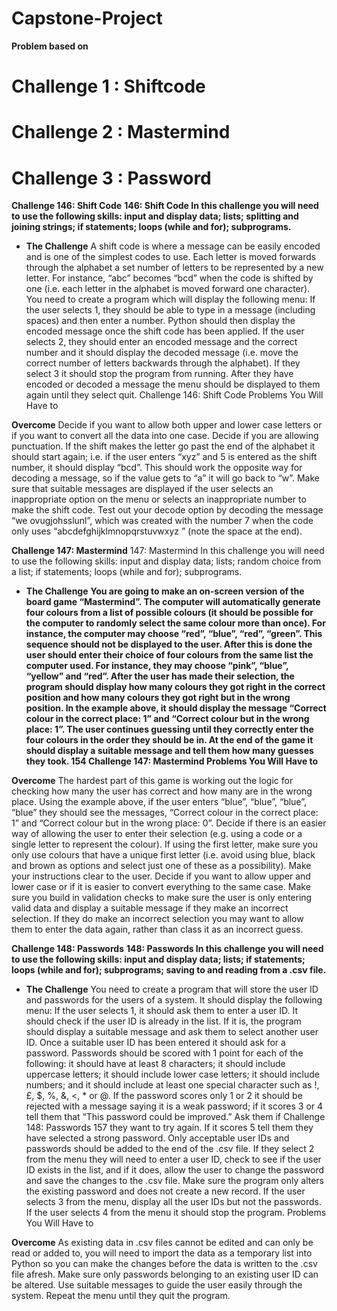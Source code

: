 # Capstone-Project
**Problem based on**


# Challenge 1 : Shiftcode



# Challenge 2 : Mastermind



# Challenge 3 : Password



**Challenge 146: Shift Code**
**146: Shift Code
In this challenge you will need to use the following skills:
 input and display data;
 lists;
 splitting and joining strings;
 if statements;
 loops (while and for);
 subprograms.**



- **The Challenge**
A shift code is where a message can be easily encoded and is one of the simplest codes to
use. Each letter is moved forwards through the alphabet a set number of letters to be
represented by a new letter. For instance, “abc” becomes “bcd” when the code is shifted by
one (i.e. each letter in the alphabet is moved forward one character).
You need to create a program which will display the following menu:
If the user selects 1, they should be able to type in a message (including spaces) and then
enter a number. Python should then display the encoded message once the shift code has
been applied.
If the user selects 2, they should enter an encoded message and the
correct number and it should display the decoded message (i.e.
move the correct number of letters backwards through the
alphabet).
If they select 3 it should stop the program from running.
After they have encoded or decoded a message the menu should be
displayed to them again until they select quit. 
Challenge 146: Shift Code 
Problems You Will Have to





**Overcome**
Decide if you want to allow both upper and lower case letters or if you want to convert all
the data into one case.
Decide if you are allowing punctuation.
If the shift makes the letter go past the end of the alphabet it should start again; i.e. if the
user enters “xyz” and 5 is entered as the shift number, it should display “bcd”. This should
work the opposite way for decoding a message, so if the value gets to “a” it will go back to
“w”.
Make sure that suitable messages are displayed if the user selects an inappropriate option
on the menu or selects an inappropriate number to make the shift code.
Test out your decode option by decoding the message “we
ovugjohsslunl”, which was created with the number 7 when
the code only uses “abcdefghijklmnopqrstuvwxyz ” (note the
space at the end).
 




**Challenge 147: Mastermind**
147: Mastermind
In this challenge you will need to use the following skills:
 input and display data;
 lists;
 random choice from a list;
 if statements;
 loops (while and for);
 subprograms.


- **The Challenge**
**You are going to make an on-screen version of the board game “Mastermind”. The
computer will automatically generate four colours from a list of possible colours (it should
be possible for the computer to randomly select the same colour more than once). For
instance, the computer may choose “red”, “blue”, “red”, “green”. This sequence should not
be displayed to the user.
After this is done the user should enter their choice of four colours from the same list the
computer used. For instance, they may choose “pink”, “blue”, “yellow” and “red”.
After the user has made their selection, the program should display how many colours they
got right in the correct position and how many colours they got right but in the wrong
position. In the example above, it should display the message “Correct colour in the correct
place: 1” and “Correct colour but in the wrong place: 1”.
The user continues guessing until they correctly enter the four colours in the order they
should be in. At the end of the game it should display a suitable message and tell them how
many guesses they took. 
154 Challenge 147: Mastermind
Problems You Will Have to**



**Overcome**
The hardest part of this game is working out the logic for checking how many the user has
correct and how many are in the wrong place. Using the example above, if the user enters
“blue”, “blue”, “blue”, “blue” they should see the messages, “Correct colour in the correct
place: 1” and “Correct colour but in the wrong place: 0”.
Decide if there is an easier way of allowing the user to enter their selection (e.g. using a
code or a single letter to represent the colour). If using the first letter, make sure you only
use colours that have a unique first letter (i.e. avoid using blue, black and brown as options
and select just one of these as a possibility). Make your instructions clear to the user.
Decide if you want to allow upper and lower case or if it is easier to convert everything to
the same case.
Make sure you build in validation checks to make sure the user is
only entering valid data and display a suitable message if they make
an incorrect selection. If they do make an incorrect selection you
may want to allow them to enter the data again, rather than class it
as an incorrect guess. 


 **Challenge 148: Passwords**
**148: Passwords
In this challenge you will need to use the following skills:
 input and display data;
 lists;
 if statements;
 loops (while and for);
 subprograms;
 saving to and reading from a .csv file.**




- **The Challenge**
You need to create a program that will store the user ID and passwords for the users of a
system. It should display the following menu:
If the user selects 1, it should ask them to enter a user ID. It should check if the user ID is
already in the list. If it is, the program should display a suitable message and ask them to
select another user ID. Once a suitable user ID has been entered it should ask for a
password. Passwords should be scored with 1 point for each of the following:
 it should have at least 8 characters;
 it should include uppercase letters;
 it should include lower case letters;
 it should include numbers; and
 it should include at least one special character such as !, £, $, %, &, <, * or @.
If the password scores only 1 or 2 it should be rejected with a message saying it is a weak
password; if it scores 3 or 4 tell them that “This password could be improved.” Ask them if 
Challenge 148: Passwords 157
they want to try again. If it scores 5 tell them they have selected a strong password. Only
acceptable user IDs and passwords should be added to the end of the .csv file.
If they select 2 from the menu they will need to enter a user ID, check to see if the user ID
exists in the list, and if it does, allow the user to change the password and save the changes
to the .csv file. Make sure the program only alters the existing password and does not
create a new record.
If the user selects 3 from the menu, display all the user IDs but not the
passwords.
If the user selects 4 from the menu it should stop the program.
Problems You Will Have to




**Overcome**
As existing data in .csv files cannot be edited and can only be read or added to, you will
need to import the data as a temporary list into Python so you can make the changes before
the data is written to the .csv file afresh.
Make sure only passwords belonging to an existing user ID can be altered.
Use suitable messages to guide the user easily through the system.
Repeat the menu until they quit the program. 
